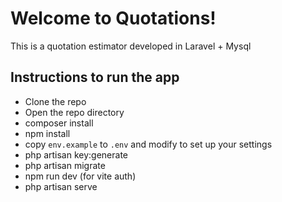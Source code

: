 # Welcome to Quotations!

This is a quotation estimator developed in Laravel + Mysql

## Instructions to run the app

- Clone the repo
- Open the repo directory
- composer install
- npm install
- copy `env.example` to `.env` and modify to set up your settings
- php artisan key:generate
- php artisan migrate
- npm run dev (for vite auth)
- php artisan serve
